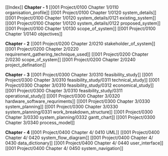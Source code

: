 [[Index]]
**Chapter - 1**
[[001 Project/0100 Chapter 1/0110 organisation_profile]]
[[001 Project/0100 Chapter 1/0120 system_details]]
[[001 Project/0100 Chapter 1/0120 system_details/0121 existing_system]]
[[001 Project/0100 Chapter 1/0120 system_details/0122 proposed_system]]
[[001 Project/0100 Chapter 1/0130 scope_of_system]]
[[001 Project/0100 Chapter 1/0140 objectives]]

**Chapter - 2**
[[001 Project/0200 Chapter 2/0210 stakeholder_of_system]]
[[001 Project/0200 Chapter 2/0220 requirement_gathering_technique_used]]
[[001 Project/0200 Chapter 2/0230 scope_of_system]]
[[001 Project/0200 Chapter 2/0240 project_defination]]


**Chapter - 3**
[[001 Project/0300 Chapter 3/0310 feasibility_study]]
[[001 Project/0300 Chapter 3/0310 feasibility_study/0311 technical_study]]
[[001 Project/0300 Chapter 3/0310 feasibility_study/0312 economical_study]]
[[001 Project/0300 Chapter 3/0310 feasibility_study/0311 operational_study]]
[[001 Project/0300 Chapter 3/0320 hardware_software_requriments]]
[[001 Project/0300 Chapter 3/0330 system_planning]]
[[001 Project/0300 Chapter 3/0330 system_planning/0331 work_breakdown_structure]]
[[001 Project/0300 Chapter 3/0330 system_planning/0332 gantt_chart]]
[[001 Project/0300 Chapter 3/0340 process_model]]


**Chapter - 4**
[[001 Project/0400 Chapter 4/ 0410 UML]]
[[001 Project/0400 Chapter 4/ 0420 system_flow_diagram]]
[[001 Project/0400 Chapter 4/ 0430 data_dictionary]]
[[001 Project/0400 Chapter 4/ 0440 user_interface]]
[[001 Project/0400 Chapter 4/ 0450 system_navigation]]
